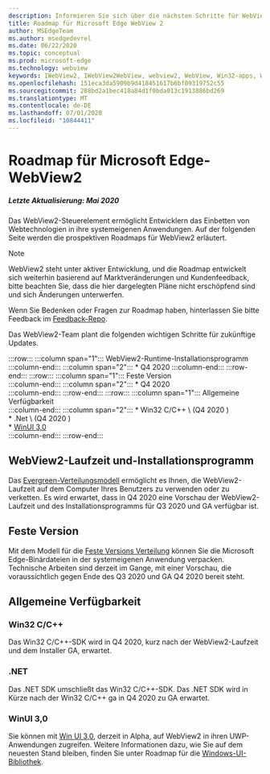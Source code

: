 ```yaml
---
description: Informieren Sie sich über die nächsten Schritte für WebView2
title: Roadmap für Microsoft Edge WebView 2
author: MSEdgeTeam
ms.author: msedgedevrel
ms.date: 06/22/2020
ms.topic: conceptual
ms.prod: microsoft-edge
ms.technology: webview
keywords: IWebView2, IWebView2WebView, webview2, WebView, Win32-apps, Win32, Edge, ICoreWebView2, ICoreWebView2Host, Browser-Steuerelement, Edge-HTML
ms.openlocfilehash: 151eca3da5909b9d418451617b6bf09319752c55
ms.sourcegitcommit: 288bd2a1bec418a84d1f0bda013c1913886bd269
ms.translationtype: MT
ms.contentlocale: de-DE
ms.lasthandoff: 07/01/2020
ms.locfileid: "10844411"
---
```

# Roadmap für Microsoft Edge-WebView2  

##### Letzte Aktualisierung: Mai 2020  

Das WebView2-Steuerelement ermöglicht Entwicklern das Einbetten von Webtechnologien in ihre systemeigenen Anwendungen.  Auf der folgenden Seite werden die prospektiven Roadmaps für WebView2 erläutert.  

> [!NOTE]
> WebView2 steht unter aktiver Entwicklung, und die Roadmap entwickelt sich weiterhin basierend auf Marktveränderungen und Kundenfeedback, bitte beachten Sie, dass die hier dargelegten Pläne nicht erschöpfend sind und sich Änderungen unterwerfen.  

Wenn Sie Bedenken oder Fragen zur Roadmap haben, hinterlassen Sie bitte Feedback im [Feedback-Repo][GithubMicrosoftedgeWebviewfeedbackMain].  

Das WebView2-Team plant die folgenden wichtigen Schritte für zukünftige Updates.  

:::row:::
   :::column span="1":::
      WebView2-Runtime-Installationsprogramm  
   :::column-end:::
   :::column span="2":::
      *   Q4 2020
   :::column-end:::
:::row-end:::
:::row:::
   :::column span="1":::
      Feste Version  
   :::column-end:::
   :::column span="2":::
      *   Q4 2020  
   :::column-end:::
:::row-end:::
:::row:::
   :::column span="1":::
      Allgemeine Verfügbarkeit  
   :::column-end:::
   :::column span="2":::
      *   Win32 C/C++ \ (Q4 2020 \)  
      *   .Net \ (Q4 2020 \)  
      *   [WinUI 3,0][GithubMicrosoftUiXamlRoadmap]  
   :::column-end:::
:::row-end:::  

## WebView2-Laufzeit und-Installationsprogramm  

Das [Evergreen-Verteilungsmodell][ConceptDistributionEvergreenModel] ermöglicht es Ihnen, die WebView2-Laufzeit auf dem Computer Ihres Benutzers zu verwenden oder zu verketten.  Es wird erwartet, dass in Q4 2020 eine Vorschau der WebView2-Laufzeit und des Installationsprogramms für Q3 2020 und GA verfügbar ist.  

## Feste Version  

Mit dem Modell für die [Feste Versions Verteilung][ConceptsDistributionFixedVersionModel] können Sie die Microsoft Edge-Binärdateien in der systemeigenen Anwendung verpacken.  Technische Arbeiten sind derzeit im Gange, mit einer Vorschau, die voraussichtlich gegen Ende des Q3 2020 und GA Q4 2020 bereit steht.  

## Allgemeine Verfügbarkeit  

### Win32 C/C++  

Das Win32 C/C++-SDK wird in Q4 2020, kurz nach der WebView2-Laufzeit und dem Installer GA, erwartet.  

### .NET  

Das .NET SDK umschließt das Win32 C/C++-SDK.  Das .NET SDK wird in Kürze nach der Win32 C/C++ ga in Q4 2020 zu GA erwartet.  

### WinUI 3,0  

Sie können mit [Win UI 3,0][UwpToolkitsWinui3Index], derzeit in Alpha, auf WebView2 in ihren UWP-Anwendungen zugreifen.  Weitere Informationen dazu, wie Sie auf dem neuesten Stand bleiben, finden Sie unter Roadmap für die [Windows-UI-Bibliothek][GithubMicrosoftUiXamlRoadmap].  

<!-- links -->  

[ConceptDistributionEvergreenModel]: ./concepts/distribution.md#evergreen-distribution-mode "Evergreen-Verteilungsmodell – Verteilung von Anwendungen mithilfe von WebView2 | Microsoft docs"  
[ConceptsDistributionFixedVersionModel]: ./concepts/distribution.md#fixed-version-distribution-mode "Festes Versions Verteilungsmodell – Verteilung von Anwendungen mit WebView2 | Microsoft docs"  

[UwpToolkitsWinui3Index]: /uwp/toolkits/winui3/index "Windows-UI-Bibliothek 3,0 Preview 1 (Mai 2020) | Microsoft docs"  

[GithubMicrosoftedgeWebviewfeedbackMain]: https://github.com/MicrosoftEdge/WebViewFeedback "WebView-Feedback-MicrosoftEdge/WebViewFeedback | GitHub"  

[GithubMicrosoftUiXamlRoadmap]: https://github.com/microsoft/microsoft-ui-xaml/blob/master/docs/roadmap.md "Roadmap für die Windows-UI-Bibliothek – Microsoft/Microsoft-UI-XAML | GitHub"  
